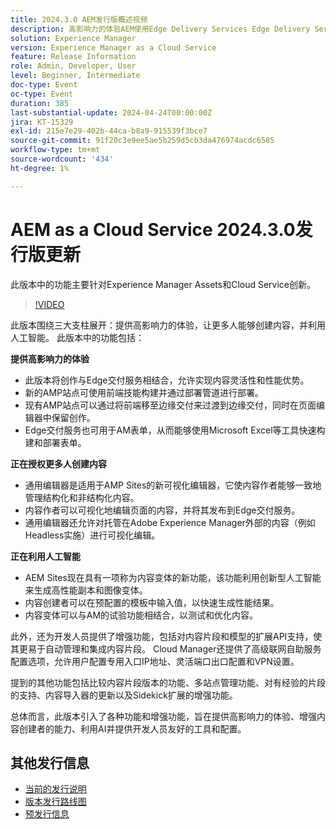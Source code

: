 ```yaml
---
title: 2024.3.0 AEM发行版概述视频
description: 高影响力的体验AEM使用Edge Delivery Services Edge Delivery Services为FormsContent创作，针对所有通用编辑器可操作智能AEM Sites — 生成内容变体(GenAI)快速开发CruD OpenAPI用于内容片段和模型Cloud Service Foundation高级联网其他显着增强比较内容片段版本对体验片段的多站点管理支持更新内容导入器v1.51.0 Sidekick扩展v6.41.0
solution: Experience Manager
version: Experience Manager as a Cloud Service
feature: Release Information
role: Admin, Developer, User
level: Beginner, Intermediate
doc-type: Event
oc-type: Event
duration: 385
last-substantial-update: 2024-04-24T00:00:00Z
jira: KT-15329
exl-id: 215e7e29-402b-44ca-b8a9-915539f3bce7
source-git-commit: 91f20c3e9ee5ae5b259d5cb3da476974acdc6585
workflow-type: tm+mt
source-wordcount: '434'
ht-degree: 1%

---
```


# AEM as a Cloud Service 2024.3.0发行版更新

此版本中的功能主要针对Experience Manager Assets和Cloud Service创新。

>[!VIDEO](https://video.tv.adobe.com/v/3428344/?learn=on)

此版本围绕三大支柱展开：提供高影响力的体验，让更多人能够创建内容，并利用人工智能。 此版本中的功能包括：

**提供高影响力的体验**

* 此版本将创作与Edge交付服务相结合，允许实现内容灵活性和性能优势。
* 新的AMP站点可使用前端技能构建并通过部署管道进行部署。
* 现有AMP站点可以通过将前端移至边缘交付来过渡到边缘交付，同时在页面编辑器中保留创作。
* Edge交付服务也可用于AM表单，从而能够使用Microsoft Excel等工具快速构建和部署表单。

**正在授权更多人创建内容**

* 通用编辑器是适用于AMP Sites的新可视化编辑器，它使内容作者能够一致地管理结构化和非结构化内容。
* 内容作者可以可视化地编辑页面的内容，并将其发布到Edge交付服务。
* 通用编辑器还允许对托管在Adobe Experience Manager外部的内容（例如Headless实施）进行可视化编辑。

**正在利用人工智能**

* AEM Sites现在具有一项称为内容变体的新功能，该功能利用创新型人工智能来生成高性能副本和图像变体。
* 内容创建者可以在预配置的模板中输入值，以快速生成性能结果。
* 内容变体可以与AM的试验功能相结合，以测试和优化内容。

<!--
**High Impact Experiences**
 * AEM Authoring with Edge Delivery Services
 * Edge Delivery Services for Forms

**Content by all, for all**
 * Universal Editor

**Actionable Intelligence**
 * AEM Sites: Generate Content Variations (GenAI)

**Rapid Development**
 * CruD OpenAPIs for Content Fragments and Models

**Cloud Service Foundation**
 * Advanced Networking

**Other Notable Enhancements**
 * Compare Content Fragment Versions
 * Multisite Management support for Experience Fragments
 * Updated Content Importer v1.51.0
 * Sidekick Extension v6.41.0
-->

此外，还为开发人员提供了增强功能，包括对内容片段和模型的扩展API支持，使其更易于自动管理和集成内容片段。 Cloud Manager还提供了高级联网自助服务配置选项，允许用户配置专用入口IP地址、灵活端口出口配置和VPN设置。

提到的其他功能包括比较内容片段版本的功能、多站点管理功能、对有经验的片段的支持、内容导入器的更新以及Sidekick扩展的增强功能。

总体而言，此版本引入了各种功能和增强功能，旨在提供高影响力的体验、增强内容创建者的能力、利用AI并提供开发人员友好的工具和配置。

<!--
Have questions about the release?  Discuss the release in [Experience League Communities](https://adobe.ly/3RPNYZF) -->

## 其他发行信息

* [当前的发行说明](https://experienceleague.adobe.com/docs/experience-manager-cloud-service/content/release-notes/home.html?lang=zh-Hans)
* [版本发行路线图](https://experienceleague.adobe.com/docs/experience-manager-release-information/aem-release-updates/update-releases-roadmap.html?lang=zh-Hans)
* [预发行信息](https://experienceleague.adobe.com/docs/experience-manager-cloud-service/content/release-notes/prerelease.html)
